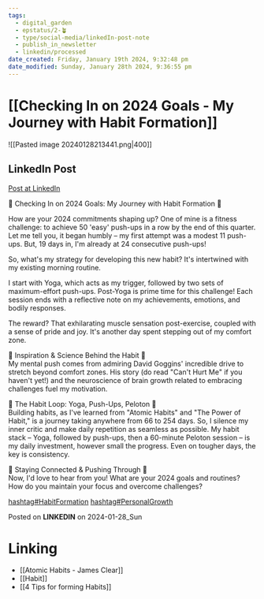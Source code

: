 ```yaml
---
tags:
  - digital_garden
  - epstatus/2-🪴
  - type/social-media/linkedIn-post-note
  - publish_in_newsletter
  - linkedin/processed
date_created: Friday, January 19th 2024, 9:32:48 pm
date_modified: Sunday, January 28th 2024, 9:36:55 pm
---
```

# [[Checking In on 2024 Goals - My Journey with Habit Formation]]
![[Pasted image 20240128213441.png|400]]

## LinkedIn Post
[Post at LinkedIn](https://www.linkedin.com/posts/sebastiankamilli_habitformation-personalgrowth-activity-7154048480250855424-Fgpj?utm_source=share&utm_medium=member_desktop)

🌟 Checking In on 2024 Goals: My Journey with Habit Formation 🌟  
  
How are your 2024 commitments shaping up? One of mine is a fitness challenge: to achieve 50 'easy' push-ups in a row by the end of this quarter. Let me tell you, it began humbly – my first attempt was a modest 11 push-ups. But, 19 days in, I'm already at 24 consecutive push-ups!  
  
So, what's my strategy for developing this new habit? It's intertwined with my existing morning routine.  
  
I start with Yoga, which acts as my trigger, followed by two sets of maximum-effort push-ups. Post-Yoga is prime time for this challenge! Each session ends with a reflective note on my achievements, emotions, and bodily responses.  
  
The reward? That exhilarating muscle sensation post-exercise, coupled with a sense of pride and joy. It's another day spent stepping out of my comfort zone.  
  
🧠 Inspiration & Science Behind the Habit 🧠  
My mental push comes from admiring David Goggins' incredible drive to stretch beyond comfort zones. His story (do read "Can't Hurt Me" if you haven't yet!) and the neuroscience of brain growth related to embracing challenges fuel my motivation.  
  
🔄 The Habit Loop: Yoga, Push-Ups, Peloton 🔄  
Building habits, as I've learned from "Atomic Habits" and "The Power of Habit," is a journey taking anywhere from 66 to 254 days. So, I silence my inner critic and make daily repetition as seamless as possible. My habit stack – Yoga, followed by push-ups, then a 60-minute Peloton session – is my daily investment, however small the progress. Even on tougher days, the key is consistency.  
  
🔗 Staying Connected & Pushing Through 🔗  
Now, I'd love to hear from you! What are your 2024 goals and routines? How do you maintain your focus and overcome challenges?  
  
[hashtag#HabitFormation](https://www.linkedin.com/feed/hashtag/?keywords=habitformation&highlightedUpdateUrns=urn%3Ali%3Aactivity%3A7154048480250855424) [hashtag#PersonalGrowth](https://www.linkedin.com/feed/hashtag/?keywords=personalgrowth&highlightedUpdateUrns=urn%3Ali%3Aactivity%3A7154048480250855424)

Posted on **LINKEDIN** on 2024-01-28_Sun
# Linking
* [[Atomic Habits - James Clear]]
* [[Habit]]
* [[4 Tips for forming Habits]]